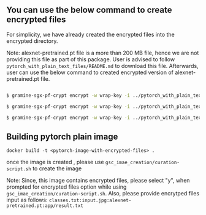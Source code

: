 ## You can use the below command to create encrypted files

For simplicity, we have already created the encrypted files into the encrypted directory.

Note: alexnet-pretrained.pt file is a more than 200 MB file, hence we are not providing this file as part of this package.
      User is advised to follow `pytorch_with_plain_text_files/README.md` to download this file. Afterwards, user can use the below command to created encrypted version of alexnet-pretrained.pt file.

```sh

$ gramine-sgx-pf-crypt encrypt -w wrap-key -i ../pytorch_with_plain_text_files/plaintext/input.jpg -o encrypted/input.jpg

$ gramine-sgx-pf-crypt encrypt -w wrap-key -i ../pytorch_with_plain_text_files/plaintext/classes.txt -o encrypted/classes.txt

$ gramine-sgx-pf-crypt encrypt -w wrap-key -i ../pytorch_with_plain_text_files/plaintext/alexnet-pretrained.pt -o encrypted/alexnet-pretrained.pt
```


## Building pytorch plain image

`docker build -t <pytorch-image-with-encrypted-files> .`

once the image is created , please use `gsc_imae_creation/curation-script.sh` to create the <pytorch-image-with-encrypted-files> image

Note: Since, this image contains encrypted files, please select "y", when prompted for encrypted files option while using `gsc_imae_creation/curation-script.sh`. Also, please provide encrytped files input as follows: `classes.txt:input.jpg:alexnet-pretrained.pt:app/result.txt`
